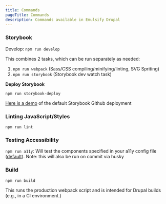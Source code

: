```yaml
---
title: Commands
pageTitle: Commands
description: Commands available in Emulsify Drupal
---
```


### Storybook

Develop: `npm run develop`

This combines 2 tasks, which can be run separately as needed:

1. `npm run webpack` (Sass/CSS compiling/minifying/linting, SVG Spriting)
2. `npm run storybook` (Storybook dev watch task)

**Deploy Storybook**

`npm run storybook-deploy`

[Here is a demo](https://emulsify-ds.github.io/compound/) of the default Storybook Github deployment

### Linting JavaScript/Styles

`npm run lint`

### Testing Accessibility

`npm run a11y`: Will test the components specified in your a11y config file ([default](https://github.com/emulsify-ds/emulsify-drupal/blob/2.x/a11y.config.js#L17)). Note: this will also be run on commit via husky

### Build

`npm run build`

This runs the production webpack script and is intended for Drupal builds (e.g., in a CI environment.)
